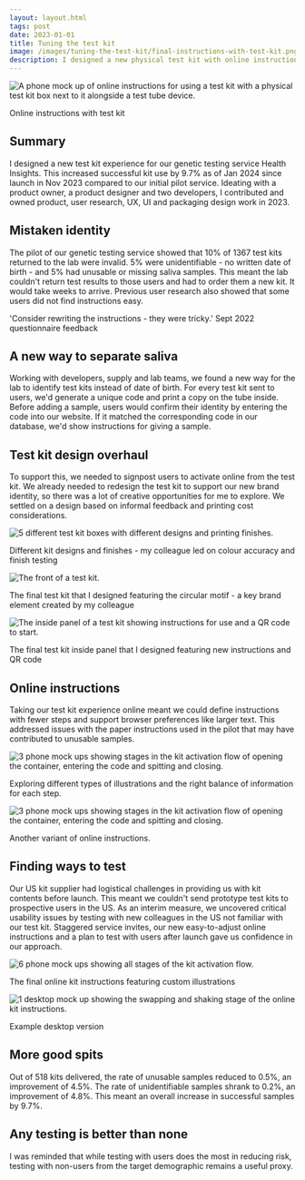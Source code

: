 ```yaml
---
layout: layout.html
tags: post
date: 2023-01-01
title: Tuning the test kit
image: /images/tuning-the-test-kit/final-instructions-with-test-kit.png
description: I designed a new physical test kit with online instructions, increasing usable samples by 9.7% in Nov 2023.
---
```


![A phone mock up of online instructions for using a test kit with a physical test kit box next to it alongside a test tube device.](/images/tuning-the-test-kit/final-instructions-with-test-kit.png) <figcaption>Online instructions with test kit</figcaption>

## Summary
I designed a new test kit experience for our genetic testing service Health Insights. This increased successful kit use by 9.7% as of Jan 2024 since launch in Nov 2023 compared to our initial pilot service. Ideating with a product owner, a product designer and two developers, I contributed and owned product, user research, UX, UI and packaging design work in 2023.

## Mistaken identity
The pilot of our genetic testing service showed that 10% of 1367 test kits returned to the lab were invalid. 5% were unidentifiable - no written date of birth - and 5% had unusable or missing saliva samples. This meant the lab couldn't return test results to those users and had to order them a new kit. It would take weeks to arrive. Previous user research also showed that some users did not find instructions easy.

'Consider rewriting the instructions - they were tricky.'
Sept 2022 questionnaire feedback

## A new way to separate saliva
Working with developers, supply and lab teams, we found a new way for the lab to identify test kits instead of date of birth. For every test kit sent to users, we'd generate a unique code and print a copy on the tube inside. Before adding a sample, users would confirm their identity by entering the code into our website. If it matched the corresponding code in our database, we'd show instructions for giving a sample.

## Test kit design overhaul
To support this, we needed to signpost users to activate online from the test kit. We already needed to redesign the test kit to support our new brand identity, so there was a lot of creative opportunities for me to explore. We settled on a design based on informal feedback and printing cost considerations.

![5 different test kit boxes with different designs and printing finishes.](/images/tuning-the-test-kit/test-kits.jpeg)<figcaption> Different kit designs and finishes - my colleague led on colour accuracy and finish testing</figcaption>

![The front of a test kit.](/images/tuning-the-test-kit/final-test-kit.jpg)<figcaption>The final test kit that I designed featuring the circular motif - a key brand element created by my colleague</figcaption>

![The inside panel of a test kit showing instructions for use and a QR code to start.](/images/tuning-the-test-kit/test-kit-inside-panel.jpg)<figcaption>The final test kit inside panel that I designed featuring new instructions and QR code</figcaption>

## Online instructions
Taking our test kit experience online meant we could define instructions with fewer steps and support browser preferences like larger text. This addressed issues with the paper instructions used in the pilot that may have contributed to unusable samples.

![3 phone mock ups showing stages in the kit activation flow of opening the container, entering the code and spitting and closing.](/images/tuning-the-test-kit/instructions-previous-1.png)<figcaption>Exploring different types of illustrations and the right balance of information for each step.</figcaption>

![3 phone mock ups showing stages in the kit activation flow of opening the container, entering the code and spitting and closing.](/images/tuning-the-test-kit/instructions-previous-2.png)<figcaption>Another variant of online instructions.</figcaption>

## Finding ways to test
Our US kit supplier had logistical challenges in providing us with kit contents before launch. This meant we couldn't send prototype test kits to prospective users in the US. As an interim measure, we uncovered critical usability issues by testing with new colleagues in the US not familiar with our test kit. Staggered service invites, our new easy-to-adjust online instructions and a plan to test with users after launch gave us confidence in our approach.

![6 phone mock ups showing all stages of the kit activation flow.](/images/tuning-the-test-kit/kit-activation-final-mobile.png)<figcaption>The final online kit instructions featuring custom illustrations</figcaption>

![1 desktop mock up showing the swapping and shaking stage of the online kit instructions.](/images/tuning-the-test-kit/kit-activation-final-desktop.png)<figcaption>Example desktop version</figcaption>

## More good spits
Out of 518 kits delivered, the rate of unusable samples reduced to 0.5%, an improvement of 4.5%. The rate of unidentifiable samples shrank to 0.2%, an improvement of 4.8%. This meant an overall increase in successful samples by 9.7%.

## Any testing is better than none
I was reminded that while testing with users does the most in reducing risk, testing with non-users from the target demographic remains a useful proxy.